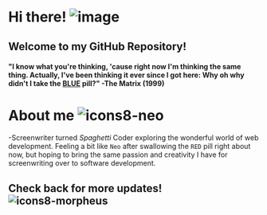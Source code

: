 # Hi there! ![image](https://user-images.githubusercontent.com/74195719/117839464-3ebf1900-b249-11eb-8ee9-8d2832d44e64.png)
## Welcome to my GitHub Repository!


#### "I know what you're thinking, 'cause right now I'm thinking the same thing. Actually, I've been thinking it ever since I got here: Why oh why didn't I take the [BLUE](https://www.imdb.com/title/tt0133093/?ref_=ttqt_qt_tt) pill?" -The Matrix (1999)


# About me ![icons8-neo](https://user-images.githubusercontent.com/74195719/117866044-a9318280-b264-11eb-81dc-d5907eca4f7d.png)
-Screenwriter turned <i>Spaghetti</i> Coder exploring the wonderful world of web development. Feeling a bit like `Neo` after swallowing the `RED` pill right about now, but hoping to bring the same passion and creativity I have for screenwriting over to software development.

## Check back for more updates! ![icons8-morpheus](https://user-images.githubusercontent.com/74195719/117871205-1ea05180-b26b-11eb-9567-b58bdf0a5613.png)





<!--
**rdevans87/rdevans87** is a ✨ _special_ ✨ repository because its `README.md` (this file) appears on your GitHub profile.



Here are some ideas to get you started:

-  I’m currently working on ...
- 🌱 I’m currently learning ...
- 👯 I’m looking to collaborate on ...
- 🤔 I’m looking for help with ...
- 💬 Ask me about ...
- 📫 How to reach me: ...
- 😄 Pronouns: ...
- ⚡ Fun fact: ...
-->
